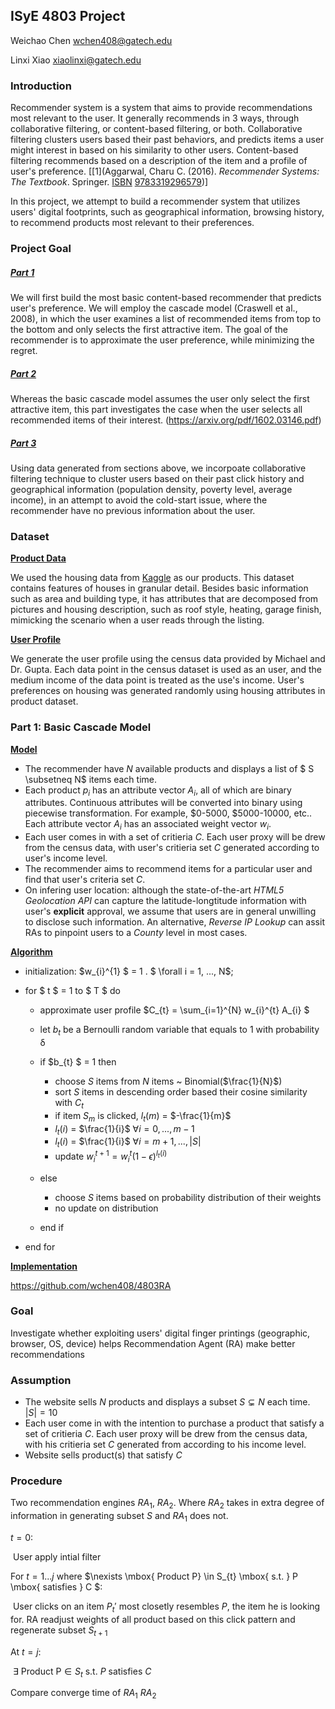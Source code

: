 ## ISyE 4803 Project

Weichao Chen wchen408@gatech.edu

Linxi Xiao xiaolinxi@gatech.edu

### Introduction

Recommender system is a system that aims to provide recommendations most relevant to the user. It generally recommends in 3 ways, through collaborative filtering, or content-based filtering, or both. Collaborative filtering clusters users based their past behaviors, and predicts items a user might interest in based on his similarity to other users. Content-based filtering recommends based on a description of the item and a profile of user's preference. [[1](Aggarwal, Charu C. (2016). *Recommender Systems: The Textbook*. Springer. [ISBN](https://en.wikipedia.org/wiki/International_Standard_Book_Number) [9783319296579](https://en.wikipedia.org/wiki/Special:BookSources/9783319296579))]

In this project, we attempt to build a recommender system that utilizes users' digital footprints, such as geographical information, browsing history, to recommend products most relevant to their preferences.

### Project Goal

##### <u>Part 1</u>

We will first build the most basic content-based recommender that predicts user's preference. We will employ the cascade model (Craswell et al., 2008), in which the user examines a list of recommended items from top to the bottom and only selects the first attractive item. The goal of the recommender is to approximate the user preference, while minimizing the regret.

##### <u>Part 2</u>

Whereas the basic cascade model assumes the user only select the first attractive item, this part investigates the case when the user selects all recommended items of their interest. (https://arxiv.org/pdf/1602.03146.pdf)

##### <u>Part 3</u>

Using data generated from sections above, we incorpoate collaborative filtering technique to cluster users based on their past click history and geographical information (population density, poverty level, average income), in an attempt to avoid the cold-start issue, where the recommender have no previous information about the user.

### Dataset

<u>**Product Data**</u>

We used the housing data from [Kaggle](https://www.kaggle.com/c/house-prices-advanced-regression-techniques) as our products. This dataset contains features of houses in granular detail. Besides basic information such as area and building type, it has attributes that are decomposed from pictures and housing description, such as roof style, heating, garage finish, mimicking the scenario when a user reads through the listing. 

<u>**User Profile**</u>

We generate the user profile using the census data provided by Michael and Dr. Gupta. Each data point in the census dataset is used as an user, and the medium income of the data point is treated as the use's income. User's preferences on housing was generated randomly using housing attributes in product dataset. 

### Part 1: Basic Cascade Model

<u>**Model**</u>

* The recommender have $N$ available products and displays a list of $ S \subsetneq N$ items each time.
* Each product $p_{i}$ has an attribute vector $A_{i}$, all of which are binary attributes. Continuous attributes will be converted into binary using piecewise transformation. For example, \$0-5000, \$5000-10000, etc.. Each attribute vector $A_{i}$ has an associated weight vector $w_{i}$.
* Each user comes in with a set of critieria $C$. Each user proxy will be drew from the census data, with user's critieria set $C$ generated according to user's income level. 
* The recommender aims to recommend items for a particular user and find that user's criteria set $C$.
* On infering user location: although the state-of-the-art *HTML5 Geolocation API* can capture the latitude-longtitude information with user's **explicit** approval, we assume that users are in general unwilling to disclose such information. An alternative, *Reverse IP Lookup* can assit RAs to pinpoint users to a *County* level in most cases.

<u>**Algorithm**</u>

- initialization: $w_{i}^{1} $ = 1 . $ \forall i = 1, ..., N$;

- for $ t $ = 1 to $ T $ do

  - approximate user profile $C_{t} = \sum_{i=1}^{N} w_{i}^{t} A_{i} $ 
  - let $b_{t}$ be a Bernoulli random variable that equals to 1 with probability δ
  - if $b_{t} $ = 1 then
    - choose $S$ items from $N$ items ~ Binomial($\frac{1}{N}$)
    - sort $S$ items in descending order based their cosine similarity with $C_{t}$
    - if item $S_{m}$ is clicked,  $l_{t}(m)$ = $-\frac{1}{m}$ 
    - $l_{t}(i)$ = $\frac{1}{i}$ $\forall i = 0, ..., m-1$
    - $l_{t}(i)$ = $\frac{1}{i}$ $\forall i = m+1, ..., |S|$
    - update $w_{i}^{t+1} = w_{i}^{t}(1-\epsilon)^{l_{t}(i)}$

  - else
    - choose $S$ items based on probability distribution of their weights
    - no update on distribution
  - end if

- end for

<u>**Implementation**</u>

https://github.com/wchen408/4803RA



### Goal

Investigate whether exploiting users' digital finger printings  (geographic, browser, OS, device) helps Recommendation Agent (RA) make better recommendations

### Assumption

* The website sells $N$ products and displays a subset $S \subsetneq N$ each time. $|S| = 10$ 
* Each user come in with the intention to purchase a product that satisfy a set of critieria $C$. Each user proxy will be drew from the census data, with his critieria set $C$ generated from according to his income level. 
* Website sells product(s) that satisfy $C$

### Procedure

Two recommendation engines $RA_1$, $RA_2$. Where $RA_2$ takes in extra degree of information in generating subset $S$ and $RA_1$ does not. 

$t = 0$: 

​	User apply intial filter

For $t = 1...j$ where $\nexists \mbox{ Product P} \in S_{t} \mbox{ s.t. } P \mbox{ satisfies } C $: 

​	User clicks on an item $P_{t}\prime$ most closetly resembles $P$, the item he is looking for. RA readjust weights of all product based on this click pattern and regenerate subset $S_{t+1}$

At $t = j​$: 

​	$\exists \mbox{ Product P} \in S_{t} \mbox{ s.t. } P \mbox{ satisfies } C$

Compare converge time of $RA_1$ $RA_2$

